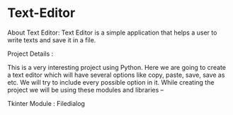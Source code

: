 # Text-Editor

About Text Editor:
Text Editor is a simple application that helps a user to write texts and save it in a file. 

Project Details :

This is a very interesting project using Python. Here we are going to create a text editor which will have several options like copy, paste, save, save as etc. We will try to include every possible option in it. While creating the project we will be using these modules and libraries –

Tkinter Module :
Filedialog
